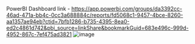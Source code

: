 PowerBI Dashboard link - https://app.powerbi.com/groups/da3392cc-46ad-471a-bb4c-0cc3a688884c/reports/fd5068c1-9457-4bce-8260-aa1357ae94eb?ctid=7bfb1286-b735-4395-8ea0-ed2c4861d742&pbi_source=linkShare&bookmarkGuid=683e496c-999d-4952-867c-7ef475ad3821 
![image](https://github.com/user-attachments/assets/bb3e8f24-6f8c-4688-b776-b35fa749d0ae)
